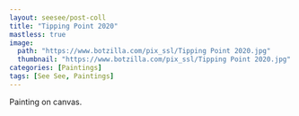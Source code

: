 ```yaml
---
layout: seesee/post-coll
title: "Tipping Point 2020"
mastless: true
image:
  path: "https://www.botzilla.com/pix_ssl/Tipping Point 2020.jpg"
  thumbnail: "https://www.botzilla.com/pix_ssl/Tipping Point 2020.jpg"
categories: [Paintings]
tags: [See See, Paintings]
---
```


Painting on canvas.



